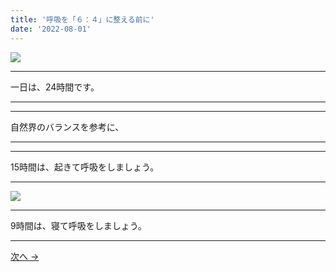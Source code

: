 ```yaml
---
title: '呼吸を「６：４」に整える前に'
date: '2022-08-01'
---
```

![](/images/001.jpg)
***
一日は、24時間です。
***
***
自然界のバランスを参考に、
***
***
15時間は、起きて呼吸をしましょう。
***
![](/images/001_.jpg)
***
9時間は、寝て呼吸をしましょう。
***
[ 次へ → ](/posts/02)
